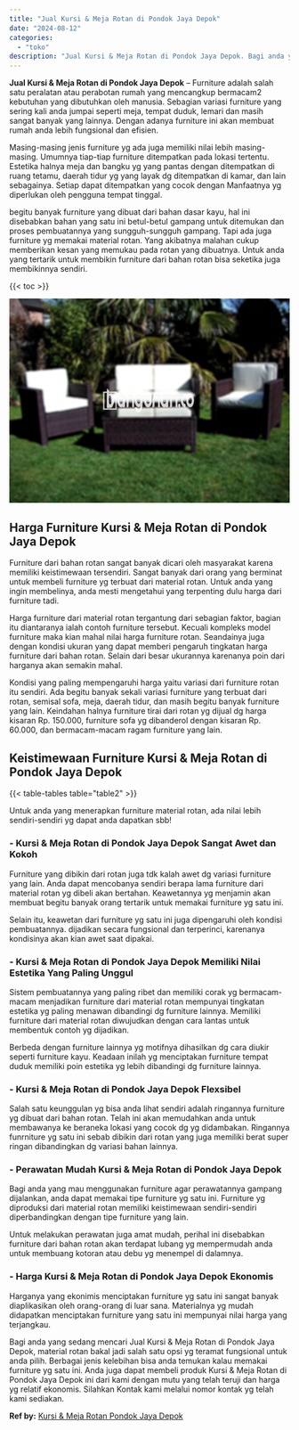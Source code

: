 ```yaml
---
title: "Jual Kursi & Meja Rotan di Pondok Jaya Depok"
date: "2024-08-12"
categories: 
  - "toko"
description: "Jual Kursi & Meja Rotan di Pondok Jaya Depok. Bagi anda yang sedang mencari Jual Kursi & Meja Rotan di Pondok Jaya Depok, material rotan bakal jadi salah sat..."
---
```


**Jual Kursi & Meja Rotan di Pondok Jaya Depok** – Furniture adalah salah satu peralatan atau perabotan rumah yang mencangkup bermacam2 kebutuhan yang dibutuhkan oleh manusia. Sebagian variasi furniture yang sering kali anda jumpai seperti meja, tempat duduk, lemari dan masih sangat banyak yang lainnya. Dengan adanya furniture ini akan membuat rumah anda lebih fungsional dan efisien.

Masing-masing jenis furniture yg ada juga memiliki nilai lebih masing-masing. Umumnya tiap-tiap furniture ditempatkan pada lokasi tertentu. Estetika halnya meja dan bangku yg yang pantas dengan ditempatkan di ruang tetamu, daerah tidur yg yang layak dg ditempatkan di kamar, dan lain sebagainya. Setiap dapat ditempatkan yang cocok dengan Manfaatnya yg diperlukan oleh pengguna tempat tinggal.

begitu banyak furniture yang dibuat dari bahan dasar kayu, hal ini disebabkan bahan yang satu ini betul-betul gampang untuk ditemukan dan proses pembuatannya yang sungguh-sungguh gampang. Tapi ada juga furniture yg memakai material rotan. Yang akibatnya malahan cukup memberikan kesan yang memukau pada rotan yang dibuatnya. Untuk anda yang tertarik untuk membikin furniture dari bahan rotan bisa seketika juga membikinnya sendiri.

{{< toc >}}

![Jual Kursi & Meja Rotan di Pondok Jaya Depok](/images/kursi-meja-rotan-murah49.png)

## Harga Furniture Kursi & Meja Rotan di Pondok Jaya Depok

Furniture dari bahan rotan sangat banyak dicari oleh masyarakat karena memiliki keistimewaan tersendiri. Sangat banyak dari orang yang berminat untuk membeli furniture yg terbuat dari material rotan. Untuk anda yang ingin membelinya, anda mesti mengetahui yang terpenting dulu harga dari furniture tadi.

Harga furniture dari material rotan tergantung dari sebagian faktor, bagian itu diantaranya ialah contoh furniture tersebut. Kecuali kompleks model furniture maka kian mahal nilai harga furniture rotan. Seandainya juga dengan kondisi ukuran yang dapat memberi pengaruh tingkatan harga furniture dari bahan rotan. Selain dari besar ukurannya karenanya poin dari harganya akan semakin mahal.

Kondisi yang paling mempengaruhi harga yaitu variasi dari furniture rotan itu sendiri. Ada begitu banyak sekali variasi furniture yang terbuat dari rotan, semisal sofa, meja, daerah tidur, dan masih begitu banyak furniture yang lain. Keindahan halnya furniture tirai dari rotan yg dijual dg harga kisaran Rp. 150.000, furniture sofa yg dibanderol dengan kisaran Rp. 60.000, dan bermacam-macam ragam furniture yang lain.

## Keistimewaan Furniture Kursi & Meja Rotan di Pondok Jaya Depok

{{< table-tables table="table2" >}}

Untuk anda yang menerapkan furniture material rotan, ada nilai lebih sendiri-sendiri yg dapat anda dapatkan sbb!

### \- Kursi & Meja Rotan di Pondok Jaya Depok Sangat Awet dan Kokoh

Furniture yang dibikin dari rotan juga tdk kalah awet dg variasi furniture yang lain. Anda dapat mencobanya sendiri berapa lama furniture dari material rotan yg dibeli akan bertahan. Keawetannya yg menjamin akan membuat begitu banyak orang tertarik untuk memakai furniture yg satu ini.

Selain itu, keawetan dari furniture yg satu ini juga dipengaruhi oleh kondisi pembuatannya. dijadikan secara fungsional dan terperinci, karenanya kondisinya akan kian awet saat dipakai.

### \- Kursi & Meja Rotan di Pondok Jaya Depok Memiliki Nilai Estetika Yang Paling Unggul

Sistem pembuatannya yang paling ribet dan memiliki corak yg bermacam-macam menjadikan furniture dari material rotan mempunyai tingkatan estetika yg paling menawan dibandingi dg furniture lainnya. Memiliki furniture dari material rotan diwujudkan dengan cara lantas untuk membentuk contoh yg dijadikan.

Berbeda dengan furniture lainnya yg motifnya dihasilkan dg cara diukir seperti furniture kayu. Keadaan inilah yg menciptakan furniture tempat duduk memiliki poin estetika yg lebih dibandingi dg furniture lainnya.

### \- Kursi & Meja Rotan di Pondok Jaya Depok Flexsibel

Salah satu keunggulan yg bisa anda lihat sendiri adalah ringannya furniture yg dibuat dari bahan rotan. Telah ini akan memudahkan anda untuk membawanya ke beraneka lokasi yang cocok dg yg didambakan. Ringannya funrniture yg satu ini sebab dibikin dari rotan yang juga memiliki berat super ringan dibandingkan dg variasi bahan lainnya.

### \- Perawatan Mudah Kursi & Meja Rotan di Pondok Jaya Depok

Bagi anda yang mau menggunakan furniture agar perawatannya gampang dijalankan, anda dapat memakai tipe furniture yg satu ini. Furniture yg diproduksi dari material rotan memiliki keistimewaan sendiri-sendiri diperbandingkan dengan tipe furniture yang lain.

Untuk melakukan perawatan juga amat mudah, perihal ini disebabkan furniture dari bahan rotan akan terdapat lubang yg mempermudah anda untuk membuang kotoran atau debu yg menempel di dalamnya.

### \- Harga Kursi & Meja Rotan di Pondok Jaya Depok Ekonomis

Harganya yang ekonimis menciptakan furniture yg satu ini sangat banyak diaplikasikan oleh orang-orang di luar sana. Materialnya yg mudah didapatkan menciptakan furniture yang satu ini mempunyai nilai harga yang terjangkau.

Bagi anda yang sedang mencari Jual Kursi & Meja Rotan di Pondok Jaya Depok, material rotan bakal jadi salah satu opsi yg teramat fungsional untuk anda pilih. Berbagai jenis kelebihan bisa anda temukan kalau memakai furniture yg satu ini. Anda juga dapat membeli produk Kursi & Meja Rotan di Pondok Jaya Depok ini dari kami dengan mutu yang telah teruji dan harga yg relatif ekonomis. Silahkan Kontak kami melalui nomor kontak yg telah kami sediakan.

**Ref by:** [Kursi & Meja Rotan Pondok Jaya Depok](https://id.wikipedia.org/wiki/Kursi)
